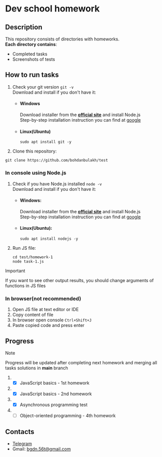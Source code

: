 

# Dev school homework

##  Description
This repository consists of directories with homeworks.\
**Each directory contains**:
 + Completed tasks
 + Screenshots of tests

##  How to run tasks
 1. Check your git version `git -v`\
    Download and install if you don't have it:

    + #### Windows
      Download installer from the [**official site**](https://git-scm.com/downloads) and install Node.js\
      Step-by-step installation instruction you can find at [google](https://www.google.com/search?q=git+windows+install)

    + #### Linux(Ubuntu)
       ```$(bash)
       sudo apt install git -y
       ```

 2. Clone this repository:
   ```
   git clone https://github.com/bohdanbulakh/test
   ```

### In console using Node.js
 1. Check if you have Node.js installed `node -v`\
    Download and install if you don't have it:

    + #### Windows:
        Download installer from the [**official site**](https://nodejs.org/en/download) and install Node.js\
        Step-by-step installation instruction you can find at [google](https://www.google.com/search?q=nodejs+windows+install)

    + #### Linux(Ubuntu):
        ```$(bash)
        sudo apt install nodejs -y
        ```

 2. Run JS file:
    ```
    cd test/homework-1
    node task-1.js
    ```

>[!IMPORTANT]
> If you want to see other output results, you should change arguments of functions in JS files

### In browser(not recommended)
 1. Open JS file at text editor or IDE
 2. Copy content of file
 3. In browser open console `Ctrl+Shift+J`
 4. Paste copied code and press enter

## Progress
>[!NOTE]
>Progress will be updated after completing next homework and merging all tasks solutions in **main** branch

 1. + [X] JavaScript basics - 1st homework
 2. + [X] JavaScript basics - 2nd homework
 3. + [X] Asynchronous programming test
 4. + [ ] Object-oriented programming - 4th homework

## Contacts
+ [Telegram](https://t.me/Bo_h_dan)
+ Gmail: bgdn.56t@gmail.com

